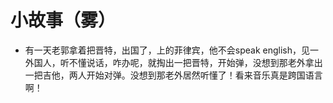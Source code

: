 # 小故事（雾）

- 有一天老郭拿着把晋特，出国了，上的菲律宾，他不会speak english，见一外国人，听不懂说话，咋办呢，就掏出一把晋特，开始弹，没想到那老外拿出一把吉他，两人开始对弹。没想到那老外居然听懂了！看来音乐真是跨国语言啊！

  